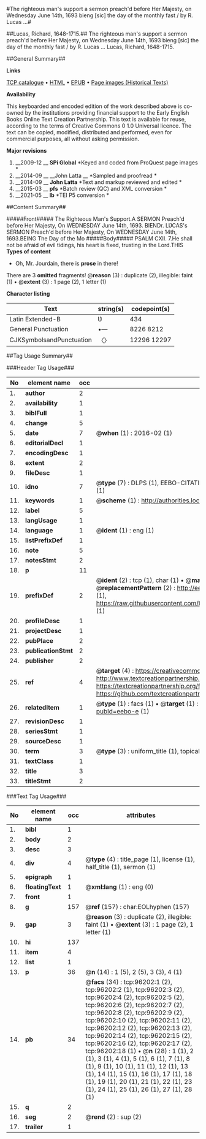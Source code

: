 #The righteous man's support a sermon preach'd before Her Majesty, on Wednesday June 14th, 1693 bieng [sic] the day of the monthly fast / by R. Lucas ...#

##Lucas, Richard, 1648-1715.##
The righteous man's support a sermon preach'd before Her Majesty, on Wednesday June 14th, 1693 bieng [sic] the day of the monthly fast / by R. Lucas ...
Lucas, Richard, 1648-1715.

##General Summary##

**Links**

[TCP catalogue](http://www.ota.ox.ac.uk/tcp/)  • 
[HTML](http://tei.it.ox.ac.uk/tcp/Texts-HTML/free/A49/A49405.html)  • 
[EPUB](http://tei.it.ox.ac.uk/tcp/Texts-EPUB/free/A49/A49405.epub) • 
[Page images (Historical Texts)](https://historicaltexts.jisc.ac.uk/eebo-12986454e)

**Availability**

This keyboarded and encoded edition of the work described above is co-owned by the
    institutions providing financial support to the Early English Books Online Text Creation
    Partnership. This text is available for reuse, according to the terms of  Creative Commons 0 1.0 Universal
    licence. The text can be copied, modified, distributed and performed, even for commercial
    purposes, all without asking permission.

**Major revisions**

1. __2009-12 __ __SPi Global__ *Keyed and coded from ProQuest page images *
1. __2014-09 __ __John Latta __ *Sampled and proofread *
1. __2014-09 __ __John Latta__ *Text and markup reviewed and edited *
1. __2015-03 __ __pfs__ *Batch review (QC) and XML conversion *
1. __2021-05 __ __lb__ *TEI P5 conversion *

##Content Summary##

#####Front#####
The Righteous Man's Support.A SERMON Preach'd before Her Majesty, On WEDNESDAY June 14th, 1693. BIENDr. LƲCAS's SERMON Preach'd before Her Majesty, On WEDNESDAY June 14th, 1693.BEING The Day of the Mo
#####Body#####
PSALM CXII. 7.He shall not be afraid of evil tidings, his heart is fixed, trusting in the Lord.THIS 
**Types of content**

  * Oh, Mr. Jourdain, there is **prose** in there!

There are 3 **omitted** fragments! 
 @__reason__ (3) : duplicate (2), illegible: faint (1)  •  @__extent__ (3) : 1 page (2), 1 letter (1)

**Character listing**


|Text|string(s)|codepoint(s)|
|---|---|---|
|Latin Extended-B|Ʋ|434|
|General Punctuation|•—|8226 8212|
|CJKSymbolsandPunctuation|〈〉|12296 12297|

##Tag Usage Summary##

###Header Tag Usage###

|No|element name|occ|attributes|
|---|---|---|---|
|1.|__author__|2||
|2.|__availability__|1||
|3.|__biblFull__|1||
|4.|__change__|5||
|5.|__date__|7| @__when__ (1) : 2016-02 (1)|
|6.|__editorialDecl__|1||
|7.|__encodingDesc__|1||
|8.|__extent__|2||
|9.|__fileDesc__|1||
|10.|__idno__|7| @__type__ (7) : DLPS (1), EEBO-CITATION (1), VID (1), EEBO-PROQUEST (1), STC (2), OCLC (1)|
|11.|__keywords__|1| @__scheme__ (1) : http://authorities.loc.gov/ (1)|
|12.|__label__|5||
|13.|__langUsage__|1||
|14.|__language__|1| @__ident__ (1) : eng (1)|
|15.|__listPrefixDef__|1||
|16.|__note__|5||
|17.|__notesStmt__|2||
|18.|__p__|11||
|19.|__prefixDef__|2| @__ident__ (2) : tcp (1), char (1)  •  @__matchPattern__ (2) : ([0-9\-]+):([0-9IVX]+) (1), (.+) (1)  •  @__replacementPattern__ (2) : http://eebo.chadwyck.com/downloadtiff?vid=$1&page=$2 (1), https://raw.githubusercontent.com/textcreationpartnership/Texts/master/tcpchars.xml#$1 (1)|
|20.|__profileDesc__|1||
|21.|__projectDesc__|1||
|22.|__pubPlace__|2||
|23.|__publicationStmt__|2||
|24.|__publisher__|2||
|25.|__ref__|4| @__target__ (4) : https://creativecommons.org/publicdomain/zero/1.0/ (1), http://www.textcreationpartnership.org/docs/. (1), https://textcreationpartnership.org/faq/#faq05 (1), https://github.com/textcreationpartnership (1)|
|26.|__relatedItem__|1| @__type__ (1) : facs (1)  •  @__target__ (1) : https://data.historicaltexts.jisc.ac.uk/view?pubId=eebo-e (1)|
|27.|__revisionDesc__|1||
|28.|__seriesStmt__|1||
|29.|__sourceDesc__|1||
|30.|__term__|3| @__type__ (3) : uniform_title (1), topical_term (2)|
|31.|__textClass__|1||
|32.|__title__|3||
|33.|__titleStmt__|2||


###Text Tag Usage###

|No|element name|occ|attributes|
|---|---|---|---|
|1.|__bibl__|1||
|2.|__body__|2||
|3.|__desc__|3||
|4.|__div__|4| @__type__ (4) : title_page (1), license (1), half_title (1), sermon (1)|
|5.|__epigraph__|1||
|6.|__floatingText__|1| @__xml:lang__ (1) : eng (0)|
|7.|__front__|1||
|8.|__g__|157| @__ref__ (157) : char:EOLhyphen (157)|
|9.|__gap__|3| @__reason__ (3) : duplicate (2), illegible: faint (1)  •  @__extent__ (3) : 1 page (2), 1 letter (1)|
|10.|__hi__|137||
|11.|__item__|4||
|12.|__list__|1||
|13.|__p__|36| @__n__ (14) : 1 (5), 2 (5), 3 (3), 4 (1)|
|14.|__pb__|34| @__facs__ (34) : tcp:96202:1 (2), tcp:96202:2 (1), tcp:96202:3 (2), tcp:96202:4 (2), tcp:96202:5 (2), tcp:96202:6 (2), tcp:96202:7 (2), tcp:96202:8 (2), tcp:96202:9 (2), tcp:96202:10 (2), tcp:96202:11 (2), tcp:96202:12 (2), tcp:96202:13 (2), tcp:96202:14 (2), tcp:96202:15 (2), tcp:96202:16 (2), tcp:96202:17 (2), tcp:96202:18 (1)  •  @__n__ (28) : 1 (1), 2 (1), 3 (1), 4 (1), 5 (1), 6 (1), 7 (1), 8 (1), 9 (1), 10 (1), 11 (1), 12 (1), 13 (1), 14 (1), 15 (1), 16 (1), 17 (1), 18 (1), 19 (1), 20 (1), 21 (1), 22 (1), 23 (1), 24 (1), 25 (1), 26 (1), 27 (1), 28 (1)|
|15.|__q__|2||
|16.|__seg__|2| @__rend__ (2) : sup (2)|
|17.|__trailer__|1||
